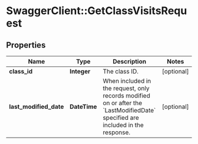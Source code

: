 # SwaggerClient::GetClassVisitsRequest

## Properties
Name | Type | Description | Notes
------------ | ------------- | ------------- | -------------
**class_id** | **Integer** | The class ID. | [optional] 
**last_modified_date** | **DateTime** | When included in the request, only records modified on or after the &#x60;LastModifiedDate&#x60; specified are included in the response. | [optional] 


